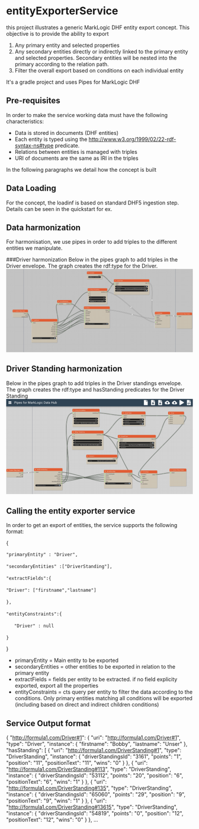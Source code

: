 # entityExporterService

this project illustrates a generic MarkLogic DHF entity export concept.
This objective is to provide the ability to export 
1) Any primary entity and selected properties
2) Any secondary entities directly or indirectly linked to the primary entity and selected properties. Secondary entities will be nested into the primary according to the relation path.
3) Filter the overall export based on conditions on each individual entity

It's a gradle project and uses Pipes for MarkLogic DHF

## Pre-requisites
In order to make the service working data must have the following characteristics:
- Data is stored in documents (DHF entities)
- Each entity is typed using the  http://www.w3.org/1999/02/22-rdf-syntax-ns#type predicate.
- Relations between entities is managed with triples
- URI of documents are the same as IRI in the triples

In the following paragraphs we detail how the concept is built

## Data Loading
For the concept, the loadinf is based on standard DHF5 ingestion step. Details can be seen in the quickstart for ex.

## Data harmonization
For harmonisation, we use pipes in order to add triples to the different entities we manipulate.

###Driver harmonization
Below in the pipes graph to add triples in the Driver envelope.
The graph creates the rdf:type for the Driver.
![Driver harmonization in Pipe](https://github.com/epoilvet/entityExporterService/blob/master/wiki/pipes_driver.png?raw=true)

## Driver Standing harmonization
Below in the pipes graph to add triples in the Driver standings envelope.
The graph creates the rdf:type and hasStanding predicates for the Driver Standing
![Driver harmonization in Pipe](https://github.com/epoilvet/entityExporterService/blob/master/wiki/pipes_driverstandings.png?raw=true)

## Calling the entity exporter service

In order to get an export of entities, the service supports the following format:
 
 {
 
    "primaryEntity" : "Driver",
 
    "secondaryEntities" :["DriverStanding"],
 
    "extractFields":{
 
    "Driver": ["firstname","lastname"]

    },
 
    "entityConstraints":{
 
       "Driver" : null
 
    }

}


- primaryEntity = Main entity to be exported
- secondaryEntities = other entities to be exported in relation to the primary entity
- extractFields = fields per entity to be extracted. if no field explicity exported, export all the properties
- entityConstraints = cts query per entity to filter the data according to the conditions. Only primary entities matching all conditions will be exported (including based on direct and indirect children conditions)

## Service Output format
{
    "http://formula1.com/Driver#1": {
        "uri": "http://formula1.com/Driver#1",
        "type": "Driver",
        "instance": {
            "firstname": "Bobby",
            "lastname": "Unser"
        },
        "hasStanding": [
            {
                "uri": "http://formula1.com/DriverStanding#1",
                "type": "DriverStanding",
                "instance": {
                    "driverStandingsId": "3161",
                    "points": "1",
                    "position": "11",
                    "positionText": "11",
                    "wins": "0"
                }
            },
            {
                "uri": "http://formula1.com/DriverStanding#113",
                "type": "DriverStanding",
                "instance": {
                    "driverStandingsId": "53112",
                    "points": "20",
                    "position": "6",
                    "positionText": "6",
                    "wins": "1"
                }
            },
            {
                "uri": "http://formula1.com/DriverStanding#135",
                "type": "DriverStanding",
                "instance": {
                    "driverStandingsId": "65060",
                    "points": "29",
                    "position": "9",
                    "positionText": "9",
                    "wins": "1"
                }
            },
            {
                "uri": "http://formula1.com/DriverStanding#13615",
                "type": "DriverStanding",
                "instance": {
                    "driverStandingsId": "54819",
                    "points": "0",
                    "position": "12",
                    "positionText": "12",
                    "wins": "0"
                }
            },
...
